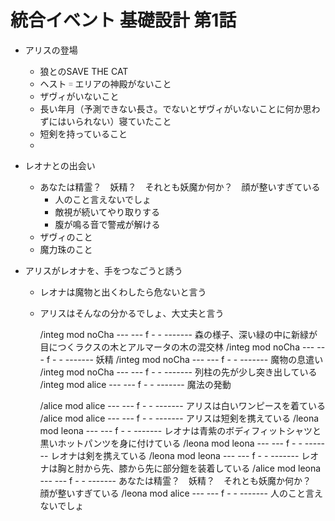 # 統合イベント 基礎設計 第1話
- アリスの登場
  - 狼とのSAVE THE CAT
  - ヘスト゠エリアの神殿がないこと
  - ザヴィがいないこと
  - 長い年月（予測できない長さ。でないとザヴィがいないことに何か思わずにはいられない）寝ていたこと
  - 短剣を持っていること
  - 
- レオナとの出会い
  - あなたは精霊？　妖精？　それとも妖魔か何か？　顔が整いすぎている
    - 人のこと言えないでしょ
    - 敵視が続いてやり取りする
    - 腹が鳴る音で警戒が解ける
  - ザヴィのこと
  - 魔力珠のこと

- アリスがレオナを、手をつなごうと誘う
  - レオナは魔物と出くわしたら危ないと言う
  - アリスはそんなの分かるでしょ、大丈夫と言う

    /integ mod noCha --- --- f - - ------- 森の様子、深い緑の中に新緑が目につくラクスの木とアルマータの木の混交林
    /integ mod noCha --- --- f - - ------- 妖精
    /integ mod noCha --- --- f - - ------- 魔物の息遣い
    /integ mod noCha --- --- f - - ------- 列柱の先が少し突き出している
    /integ mod alice --- --- f - - ------- 魔法の発動

    /alice mod alice --- --- f - - ------- アリスは白いワンピースを着ている
    /alice mod alice --- --- f - - ------- アリスは短剣を携えている
    /leona mod leona --- --- f - - ------- レオナは青紫のボディフィットシャツと黒いホットパンツを身に付けている
    /leona mod leona --- --- f - - ------- レオナは剣を携えている
    /leona mod leona --- --- f - - ------- レオナは胸と肘から先、膝から先に部分鎧を装着している
    /alice mod leona --- --- f - - ------- あなたは精霊？　妖精？　それとも妖魔か何か？　顔が整いすぎている
    /leona mod alice --- --- f - - ------- 人のこと言えないでしょ
